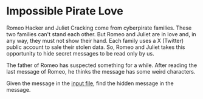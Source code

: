 # Impossible Pirate Love

Romeo Hacker and Juliet Cracking come from cyberpirate families. These two families can't stand each other. But Romeo and Juliet are in love and, in any way, they must not show their hand. Each family uses a X (Twitter) public account to sale their stolen data. So, Romeo and Juliet takes this opportunity to hide secret messages to be read only by us.

The father of Romeo has suspected something for a while. After reading the last message of Romeo, he thinks the message has some weird characters.

Given the message in the [input file](./input.txt), find the hidden message in the message.
